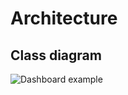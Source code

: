 # Architecture

## Class diagram

![Dashboard example](https://github.com/mikkokallio/ot-harkka/blob/master/project/docs/class_diagram.png "Sensor readings")
